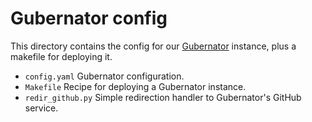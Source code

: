 # Gubernator config

This directory contains the config for our
[Gubernator](https://github.com/kubernetes/test-infra/tree/master/gubernator)
instance, plus a makefile for deploying it.

- `config.yaml` Gubernator configuration.
- `Makefile` Recipe for deploying a Gubernator instance.
- `redir_github.py` Simple redirection handler to Gubernator's GitHub service.
